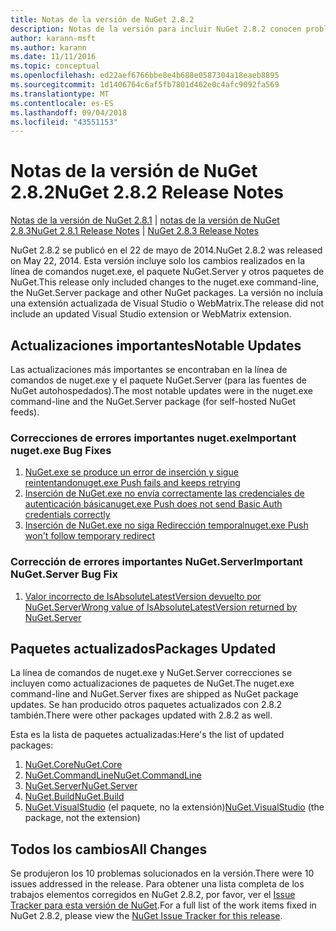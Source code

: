 ```yaml
---
title: Notas de la versión de NuGet 2.8.2
description: Notas de la versión para incluir NuGet 2.8.2 conocen problemas, correcciones de errores, características agregadas y dcr.
author: karann-msft
ms.author: karann
ms.date: 11/11/2016
ms.topic: conceptual
ms.openlocfilehash: ed22aef6766bbe8e4b688e0587304a18eaeb8895
ms.sourcegitcommit: 1d1406764c6af5fb7801d462e0c4afc9092fa569
ms.translationtype: MT
ms.contentlocale: es-ES
ms.lasthandoff: 09/04/2018
ms.locfileid: "43551153"
---
```

# <a name="nuget-282-release-notes"></a><span data-ttu-id="d40d5-103">Notas de la versión de NuGet 2.8.2</span><span class="sxs-lookup"><span data-stu-id="d40d5-103">NuGet 2.8.2 Release Notes</span></span>

<span data-ttu-id="d40d5-104">[Notas de la versión de NuGet 2.8.1](../release-notes/nuget-2.8.1.md) | [notas de la versión de NuGet 2.8.3](../release-notes/nuget-2.8.3.md)</span><span class="sxs-lookup"><span data-stu-id="d40d5-104">[NuGet 2.8.1 Release Notes](../release-notes/nuget-2.8.1.md) | [NuGet 2.8.3 Release Notes](../release-notes/nuget-2.8.3.md)</span></span>

<span data-ttu-id="d40d5-105">NuGet 2.8.2 se publicó en el 22 de mayo de 2014.</span><span class="sxs-lookup"><span data-stu-id="d40d5-105">NuGet 2.8.2 was released on May 22, 2014.</span></span>  <span data-ttu-id="d40d5-106">Esta versión incluye solo los cambios realizados en la línea de comandos nuget.exe, el paquete NuGet.Server y otros paquetes de NuGet.</span><span class="sxs-lookup"><span data-stu-id="d40d5-106">This release only included changes to the nuget.exe command-line, the NuGet.Server package and other NuGet packages.</span></span>  <span data-ttu-id="d40d5-107">La versión no incluía una extensión actualizada de Visual Studio o WebMatrix.</span><span class="sxs-lookup"><span data-stu-id="d40d5-107">The release did not include an updated Visual Studio extension or WebMatrix extension.</span></span>

## <a name="notable-updates"></a><span data-ttu-id="d40d5-108">Actualizaciones importantes</span><span class="sxs-lookup"><span data-stu-id="d40d5-108">Notable Updates</span></span>

<span data-ttu-id="d40d5-109">Las actualizaciones más importantes se encontraban en la línea de comandos de nuget.exe y el paquete NuGet.Server (para las fuentes de NuGet autohospedados).</span><span class="sxs-lookup"><span data-stu-id="d40d5-109">The most notable updates were in the nuget.exe command-line and the NuGet.Server package (for self-hosted NuGet feeds).</span></span>

### <a name="important-nugetexe-bug-fixes"></a><span data-ttu-id="d40d5-110">Correcciones de errores importantes nuget.exe</span><span class="sxs-lookup"><span data-stu-id="d40d5-110">Important nuget.exe Bug Fixes</span></span>

1. [<span data-ttu-id="d40d5-111">NuGet.exe se produce un error de inserción y sigue reintentando</span><span class="sxs-lookup"><span data-stu-id="d40d5-111">nuget.exe Push fails and keeps retrying</span></span>](https://nuget.codeplex.com/workitem/4000)
1. [<span data-ttu-id="d40d5-112">Inserción de NuGet.exe no envía correctamente las credenciales de autenticación básica</span><span class="sxs-lookup"><span data-stu-id="d40d5-112">nuget.exe Push does not send Basic Auth credentials correctly</span></span>](https://nuget.codeplex.com/workitem/4109)
1. [<span data-ttu-id="d40d5-113">Inserción de NuGet.exe no siga Redirección temporal</span><span class="sxs-lookup"><span data-stu-id="d40d5-113">nuget.exe Push won't follow temporary redirect</span></span>](https://nuget.codeplex.com/workitem/4050)

### <a name="important-nugetserver-bug-fix"></a><span data-ttu-id="d40d5-114">Corrección de errores importantes NuGet.Server</span><span class="sxs-lookup"><span data-stu-id="d40d5-114">Important NuGet.Server Bug Fix</span></span>

1. [<span data-ttu-id="d40d5-115">Valor incorrecto de IsAbsoluteLatestVersion devuelto por NuGet.Server</span><span class="sxs-lookup"><span data-stu-id="d40d5-115">Wrong value of IsAbsoluteLatestVersion returned by NuGet.Server</span></span>](https://nuget.codeplex.com/workitem/4147)

## <a name="packages-updated"></a><span data-ttu-id="d40d5-116">Paquetes actualizados</span><span class="sxs-lookup"><span data-stu-id="d40d5-116">Packages Updated</span></span>

<span data-ttu-id="d40d5-117">La línea de comandos de nuget.exe y NuGet.Server correcciones se incluyen como actualizaciones de paquetes de NuGet.</span><span class="sxs-lookup"><span data-stu-id="d40d5-117">The nuget.exe command-line and NuGet.Server fixes are shipped as NuGet package updates.</span></span>  <span data-ttu-id="d40d5-118">Se han producido otros paquetes actualizados con 2.8.2 también.</span><span class="sxs-lookup"><span data-stu-id="d40d5-118">There were other packages updated with 2.8.2 as well.</span></span>

<span data-ttu-id="d40d5-119">Esta es la lista de paquetes actualizadas:</span><span class="sxs-lookup"><span data-stu-id="d40d5-119">Here's the list of updated packages:</span></span>

1. [<span data-ttu-id="d40d5-120">NuGet.Core</span><span class="sxs-lookup"><span data-stu-id="d40d5-120">NuGet.Core</span></span>](https://www.nuget.org/packages/NuGet.Core/)
1. [<span data-ttu-id="d40d5-121">NuGet.CommandLine</span><span class="sxs-lookup"><span data-stu-id="d40d5-121">NuGet.CommandLine</span></span>](https://www.nuget.org/packages/NuGet.CommandLine/)
1. [<span data-ttu-id="d40d5-122">NuGet.Server</span><span class="sxs-lookup"><span data-stu-id="d40d5-122">NuGet.Server</span></span>](https://www.nuget.org/packages/NuGet.Server/)
1. [<span data-ttu-id="d40d5-123">NuGet.Build</span><span class="sxs-lookup"><span data-stu-id="d40d5-123">NuGet.Build</span></span>](https://www.nuget.org/packages/NuGet.Build/)
1. <span data-ttu-id="d40d5-124">[NuGet.VisualStudio](https://www.nuget.org/packages/NuGet.VisualStudio/) (el paquete, no la extensión)</span><span class="sxs-lookup"><span data-stu-id="d40d5-124">[NuGet.VisualStudio](https://www.nuget.org/packages/NuGet.VisualStudio/) (the package, not the extension)</span></span>

## <a name="all-changes"></a><span data-ttu-id="d40d5-125">Todos los cambios</span><span class="sxs-lookup"><span data-stu-id="d40d5-125">All Changes</span></span>
<span data-ttu-id="d40d5-126">Se produjeron los 10 problemas solucionados en la versión.</span><span class="sxs-lookup"><span data-stu-id="d40d5-126">There were 10 issues addressed in the release.</span></span> <span data-ttu-id="d40d5-127">Para obtener una lista completa de los trabajos elementos corregidos en NuGet 2.8.2, por favor, ver el [Issue Tracker para esta versión de NuGet](https://nuget.codeplex.com/workitem/list/advanced?keyword=&status=All&type=All&priority=All&release=NuGet%202.8.2&assignedTo=All&component=All&sortField=LastUpdatedDate&sortDirection=Descending&page=0&reasonClosed=All).</span><span class="sxs-lookup"><span data-stu-id="d40d5-127">For a full list of the work items fixed in NuGet 2.8.2, please view the [NuGet Issue Tracker for this release](https://nuget.codeplex.com/workitem/list/advanced?keyword=&status=All&type=All&priority=All&release=NuGet%202.8.2&assignedTo=All&component=All&sortField=LastUpdatedDate&sortDirection=Descending&page=0&reasonClosed=All).</span></span>

